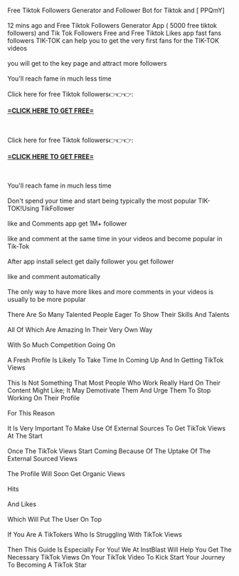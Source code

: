 Free Tiktok Followers Generator and Follower Bot for Tiktok and [ PPQmY]
<br>
<br>12 mins ago and Free Tiktok Followers Generator App ( 5000 free tiktok followers) and Tik Tok Followers Free and Free Tiktok Likes app fast fans followers TIK-TOK can help you to get the very first fans for the TIK-TOK videos
<br>
<br>you will get to the key page and attract more followers
<br>
<br>You'll reach fame in much less time
<br>
<br>Click here for free Tiktok followers👉👉👉: 

**[=CLICK HERE TO GET FREE=](https://www.google.com/url?q=https%3A%2F%2Fappbitly.com%2FUEvpV)**


<br>
<br>Click here for free Tiktok followers👉👉👉: 

**[=CLICK HERE TO GET FREE=](https://www.google.com/url?q=https%3A%2F%2Fappbitly.com%2FUEvpV)**


<br>
<br>You'll reach fame in much less time
<br>
<br>Don't spend your time and start being typically the most popular TIK-TOK!Using TikFollower
<br>
<br>like and Comments app get 1M+ follower
<br>
<br>like and comment at the same time in your videos and become popular in Tik-Tok
<br>
<br>After app install select get daily follower you get follower
<br>
<br>like and comment automatically
<br>
<br>The only way to have more likes and more comments in your videos is usually to be more popular
<br>
<br>There Are So Many Talented People Eager To Show Their Skills And Talents
<br>
<br>All Of Which Are Amazing In Their Very Own Way
<br>
<br>With So Much Competition Going On
<br>
<br>A Fresh Profile Is Likely To Take Time In Coming Up And In Getting TikTok Views
<br>
<br>This Is Not Something That Most People Who Work Really Hard On Their Content Might Like; It May Demotivate Them And Urge Them To Stop Working On Their Profile
<br>
<br>For This Reason
<br>
<br>It Is Very Important To Make Use Of External Sources To Get TikTok Views At The Start
<br>
<br>Once The TikTok Views Start Coming Because Of The Uptake Of The External Sourced Views
<br>
<br>The Profile Will Soon Get Organic Views
<br>
<br>Hits
<br>
<br>And Likes
<br>
<br>Which Will Put The User On Top
<br>
<br>If You Are A TikTokers Who Is Struggling With TikTok Views
<br>
<br>Then This Guide Is Especially For You! We At InstBlast Will Help You Get The Necessary TikTok Views On Your TikTok Video To Kick Start Your Journey To Becoming A TikTok Star
<br>
<br>
